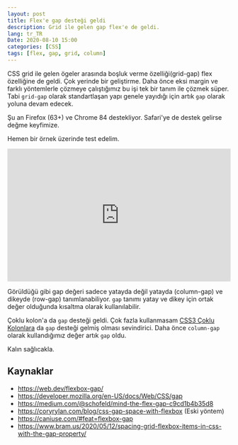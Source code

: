 ```yaml
---
layout: post
title: Flex'e gap desteği geldi
description: Grid ile gelen gap flex'e de geldi. 
lang: tr_TR
Date: 2020-08-10 15:00
categories: [CSS]
tags: [flex, gap, grid, column]
---
```


CSS grid ile gelen ögeler arasında boşluk verme özelliği(grid-gap) flex özelliğine de geldi. Çok yerinde bir geliştirme. Daha önce eksi margin ve farklı yöntemlerle çözmeye çalıştığımız bu işi tek bir tanım ile çözmek süper. Tabi `grid-gap` olarak standartlaşan yapı genele yayıdığı için artık `gap` olarak yoluna devam edecek.

Şu an Firefox (63+) ve Chrome 84 destekliyor. Safari'ye de destek gelirse değme keyfimize.

Hemen bir örnek üzerinde test edelim. 

<iframe height="300" style="width: 100%;" scrolling="no" title="flex gap" src="https://codepen.io/fatihhayri/embed/yLYEQNj?height=300&theme-id=13521&default-tab=css,result" frameborder="no" loading="lazy" allowtransparency="true" allowfullscreen="true">
</iframe>

Görüldüğü gibi gap değeri sadece yatayda değil yatayda (column-gap) ve dikeyde (row-gap) tanımlanabiliyor. `gap` tanımı yatay ve dikey için ortak değer olduğunda kısaltma olarak kullanılabilir.

Çoklu kolon'a da `gap` desteği geldi. Çok fazla kullanmasam [CSS3 Çoklu Kolonlara](https://fatihhayrioglu.com/css3-coklu-kolonlar/ "CSS3 Çoklu Kolonlar") da `gap` desteği gelmiş olması sevindirici. Daha önce `column-gap` olarak kullandığımız değer artık `gap` oldu.

Kalın sağlıcakla.

## Kaynaklar

- https://web.dev/flexbox-gap/
- https://developer.mozilla.org/en-US/docs/Web/CSS/gap
- https://medium.com/@schofeld/mind-the-flex-gap-c9cd1b4b35d8
- https://coryrylan.com/blog/css-gap-space-with-flexbox (Eski yöntem)
- https://caniuse.com/#feat=flexbox-gap
- https://www.bram.us/2020/05/12/spacing-grid-flexbox-items-in-css-with-the-gap-property/
